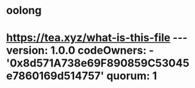 # oolong
# https://tea.xyz/what-is-this-file --- version: 1.0.0 codeOwners:   - '0x8d571A738e69F890859C53045e7860169d514757' quorum: 1
